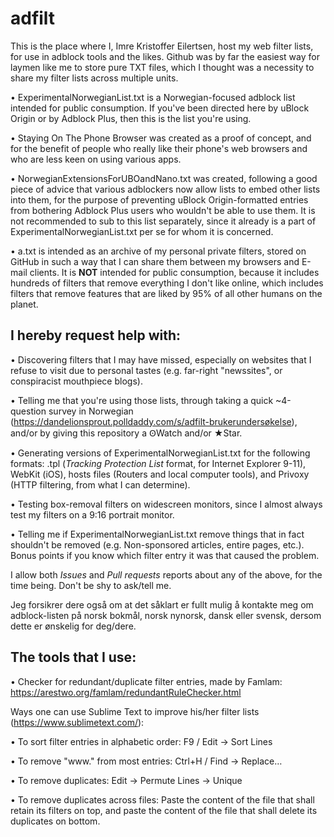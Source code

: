 # adfilt

This is the place where I, Imre Kristoffer Eilertsen, host my web filter lists, for use in adblock tools and the likes. Github was by far the easiest way for laymen like me to store pure TXT files, which I thought was a necessity to share my filter lists across multiple units.

• ExperimentalNorwegianList.txt is a Norwegian-focused adblock list intended for public consumption. If you've been directed here by uBlock Origin or by Adblock Plus, then this is the list you're using.

• Staying On The Phone Browser was created as a proof of concept, and for the benefit of people who really like their phone's web browsers and who are less keen on using various apps.

• NorwegianExtensionsForUBOandNano.txt was created, following a good piece of advice that various adblockers now allow lists to embed other lists into them, for the purpose of preventing uBlock Origin-formatted entries from bothering Adblock Plus users who wouldn't be able to use them. It is not recommended to sub to this list separately, since it already is a part of ExperimentalNorwegianList.txt per se for whom it is concerned.

• a.txt is intended as an archive of my personal private filters, stored on GitHub in such a way that I can share them between my browsers and E-mail clients. It is __NOT__ intended for public consumption, because it includes hundreds of filters that remove everything I don't like online, which includes filters that remove features that are liked by 95% of all other humans on the planet.

## I hereby request help with:

• Discovering filters that I may have missed, especially on websites that I refuse to visit due to personal tastes (e.g. far-right "newssites", or conspiracist mouthpiece blogs).

• Telling me that you're using those lists, through taking a quick ~4-question survey in Norwegian (https://dandelionsprout.polldaddy.com/s/adfilt-brukerundersøkelse), and/or by giving this repository a ꙨWatch and/or ★Star.

• Generating versions of ExperimentalNorwegianList.txt for the following formats: .tpl (_Tracking Protection List_ format, for Internet Explorer 9-11), WebKit (iOS), hosts files (Routers and local computer tools), and Privoxy (HTTP filtering, from what I can determine).

• Testing box-removal filters on widescreen monitors, since I almost always test my filters on a 9:16 portrait monitor.

• Telling me if ExperimentalNorwegianList.txt remove things that in fact shouldn't be removed (e.g. Non-sponsored articles, entire pages, etc.). Bonus points if you know which filter entry it was that caused the problem.

I allow both _Issues_ and _Pull requests_ reports about any of the above, for the time being. Don't be shy to ask/tell me.

Jeg forsikrer dere også om at det såklart er fullt mulig å kontakte meg om adblock-listen på norsk bokmål, norsk nynorsk, dansk eller svensk, dersom dette er ønskelig for deg/dere.

## The tools that I use:

• Checker for redundant/duplicate filter entries, made by Famlam: https://arestwo.org/famlam/redundantRuleChecker.html

Ways one can use Sublime Text to improve his/her filter lists (https://www.sublimetext.com/):

• To sort filter entries in alphabetic order: F9 / Edit → Sort Lines

• To remove "www." from most entries: Ctrl+H / Find → Replace…

• To remove duplicates: Edit → Permute Lines → Unique

• To remove duplicates across files: Paste the content of the file that shall retain its filters on top, and paste the content of the file that shall delete its duplicates on bottom.
